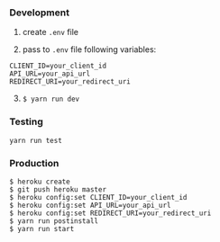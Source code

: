 ### Development
1. create `.env` file

2. pass to `.env` file following variables:
```
CLIENT_ID=your_client_id	
API_URL=your_api_url	
REDIRECT_URI=your_redirect_uri
```
	
3. `$ yarn run dev`

### Testing
	yarn run test

### Production
    $ heroku create 
    $ git push heroku master
	$ heroku config:set CLIENT_ID=your_client_id
	$ heroku config:set API_URL=your_api_url
	$ heroku config:set REDIRECT_URI=your_redirect_uri
	$ yarn run postinstall
	$ yarn run start